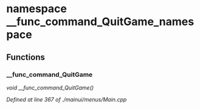 # namespace __func_command_QuitGame_namespace



## Functions

### __func_command_QuitGame

*void __func_command_QuitGame()*

*Defined at line 367 of ./mainui/menus/Main.cpp*



